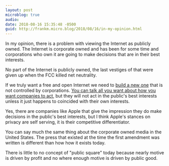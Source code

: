 ```yaml
---
layout: post
microblog: true
audio: 
date: 2018-08-16 15:35:48 -0500
guid: http://frankm.micro.blog/2018/08/16/in-my-opinion.html
---
```

In my opinion, there is a problem with viewing the Internet as publicly owned. The Internet is corporate owned and has been for some time and corporations who own it are going to make decisions that are in their best interests. 

No part of the Internet is publicly owned, the last vestiges of that were given up when the FCC killed net neutrality. 

If we truly want a free and open Internet we need to [build a new one](https://www.vanityfair.com/news/2018/07/the-man-who-created-the-world-wide-web-has-some-regrets) that is not controlled by corporations. [You can talk all you want about how you want companies to act](http://scripting.com/2018/08/16/132055.html), but they will not act in the public's best interests unless it just happens to coincided with their own interests. 

Yes, there are companies like Apple that give the impression they do make decisions in the public's best interests, but I think Apple's stances on privacy are self serving, it is their competitive differentiator.  

You can say much the same thing about the corporate owned media in the United States. The press that existed at the time the first amendment was written is different than how how it exists today.

There is little to no concept of "public square" today because nearly motive is driven by profit and no where enough motive is driven by public good.
